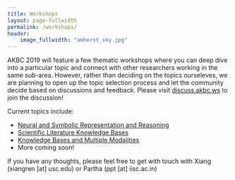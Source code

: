 ```yaml
---
title: Workshops
layout: page-fullwidth
permalink: /workshops/
header:
    image_fullwidth: "amherst_sky.jpg"
---
```


AKBC 2019 will feature a few thematic workshops where you can deep dive into a particular topic and connect with other researchers working in the same sub-area. However, rather than deciding on the topics ourseleves, we are planning to open up the topic selection process and let the community decide based on discussions and feedback. Please visit [discuss.akbc.ws](https://discuss.akbc.ws) to join the discussion!

Current topics include:
* [Neural and Symbolic Representation and Reasoning](https://sites.google.com/view/nsrr-akbc19)
* [Scientific Literature Knowledge Bases](https://sites.google.com/view/akbc-sci/home)
* [Knowledge Bases and Multiple Modalities](https://kb-mm.github.io/)
* More coming soon!

If you have any thoughts, please feel free to get with touch with Xiang (xiangren [at] usc.edu) or Partha (ppt [at] iisc.ac.in)